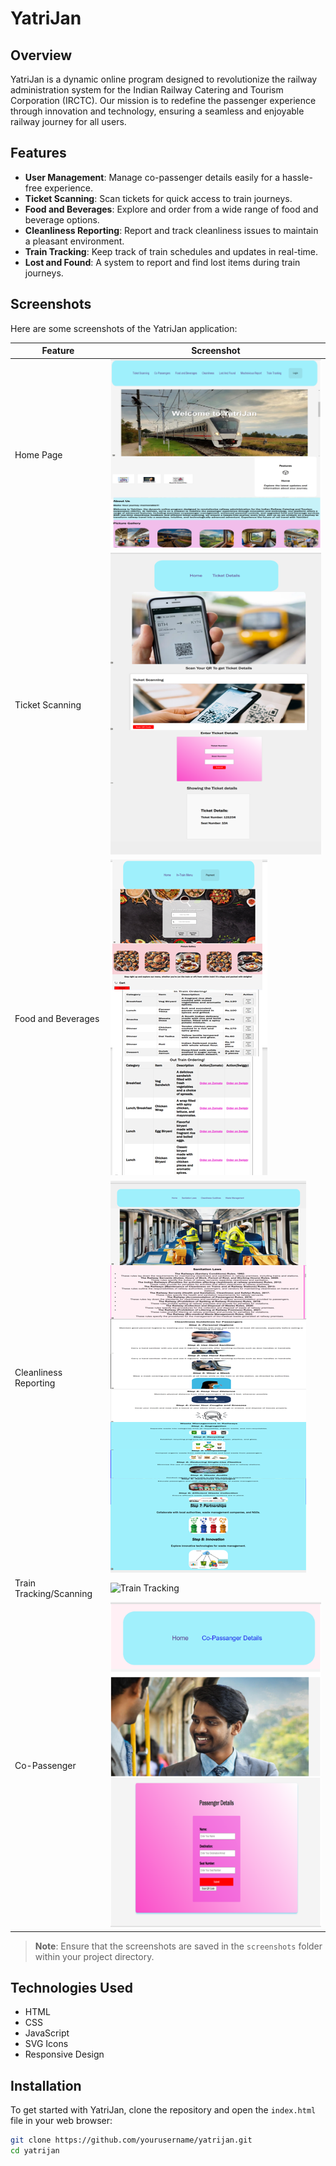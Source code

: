 # YatriJan

## Overview
YatriJan is a dynamic online program designed to revolutionize the railway administration system for the Indian Railway Catering and Tourism Corporation (IRCTC). Our mission is to redefine the passenger experience through innovation and technology, ensuring a seamless and enjoyable railway journey for all users.

## Features
- **User Management**: Manage co-passenger details easily for a hassle-free experience.
- **Ticket Scanning**: Scan tickets for quick access to train journeys.
- **Food and Beverages**: Explore and order from a wide range of food and beverage options.
- **Cleanliness Reporting**: Report and track cleanliness issues to maintain a pleasant environment.
- **Train Tracking**: Keep track of train schedules and updates in real-time.
- **Lost and Found**: A system to report and find lost items during train journeys.

## Screenshots
Here are some screenshots of the YatriJan application:

| Feature                      | Screenshot                                       |
|------------------------------|-------------------------------------------------|
| Home Page                    | ![Home Page](screenshots/home_page.png)        | |
| Ticket Scanning              | ![Ticket Scanning](screenshots/ticket_scanning.png) |
| Food and Beverages           | ![Food and Beverages](screenshots/food_and_beverages.png) |
| Cleanliness Reporting        | ![Cleanliness Reporting](screenshots/cleanliness.png) |
| Train Tracking/Scanning      | ![Train Tracking](screenshots/train_scanning.png) |
| Co-Passenger                 | ![Lost and Found](screenshots/co_passenger.png) |

> **Note**: Ensure that the screenshots are saved in the `screenshots` folder within your project directory.

## Technologies Used
- HTML
- CSS
- JavaScript
- SVG Icons
- Responsive Design

## Installation
To get started with YatriJan, clone the repository and open the `index.html` file in your web browser:

```bash
git clone https://github.com/yourusername/yatrijan.git
cd yatrijan
